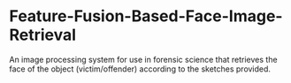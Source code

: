 # Feature-Fusion-Based-Face-Image-Retrieval
An image processing system for use in forensic science that retrieves the face of the object (victim/offender) according to the sketches provided.

